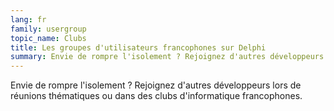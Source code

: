 ```yaml
---
lang: fr
family: usergroup
topic_name: Clubs
title: Les groupes d'utilisateurs francophones sur Delphi
summary: Envie de rompre l'isolement ? Rejoignez d'autres développeurs lors de réunions thématiques ou dans des clubs d'informatique francophones.
---
```

Envie de rompre l'isolement ? Rejoignez d'autres développeurs lors de réunions thématiques ou dans des clubs d'informatique francophones.